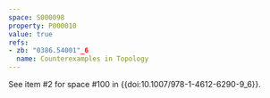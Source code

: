```yaml
---
space: S000098
property: P000010
value: true
refs:
- zb: "0386.54001"_6
  name: Counterexamples in Topology
---
```


See item #2 for space #100 in {{doi:10.1007/978-1-4612-6290-9_6}}.
